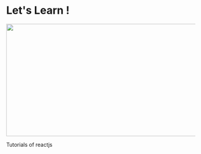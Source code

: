 <h1>Let's Learn ! </h1>
<img src="https://user-images.githubusercontent.com/73632448/136646133-7d6365b0-5779-489a-9b81-14198f320c35.png" height="300px" width="600px">


Tutorials of reactjs
